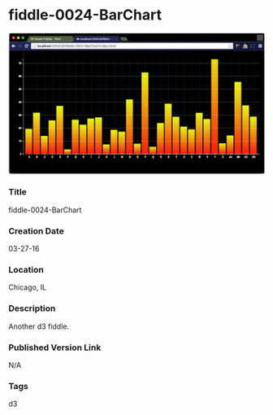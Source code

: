 fiddle-0024-BarChart
======

![Screenshot](screenshot.png)


### Title

fiddle-0024-BarChart


### Creation Date

03-27-16


### Location

Chicago, IL


### Description

Another d3 fiddle.


### Published Version Link

N/A


### Tags

d3
